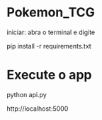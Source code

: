 # Pokemon_TCG

iniciar: abra o terminal e digite

pip install -r requirements.txt

# Execute o app
python api.py


http://localhost:5000
